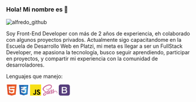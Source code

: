 ### Hola! Mi nombre es 👋
![alfredo_github](https://user-images.githubusercontent.com/35275603/110285581-74c5ef80-7fb1-11eb-8a51-4ccea026a0ff.gif)

Soy Front-End Developer con más de 2 años de experiencia, eh colaborado con algunos proyectos privados. Actualmente sigo capacitandome en la Escuela de Desarrollo Web en Platzi, mi meta es llegar a ser un FullStack Developer, me apasiona la tecnología, busco seguir aprendiendo, participar en proyectos, y compartir mi experiencia con la comunidad de desarroladores.

Lenguajes que manejo:

<code><img height="30" src="https://raw.githubusercontent.com/Davermx/Davermx/master/img/Html.png"></code>
<code><img height="30" src="https://raw.githubusercontent.com/Davermx/Davermx/master/img/Css.png"></code>
<code><img height="30" src="https://raw.githubusercontent.com/Davermx/Davermx/master/img/Js.png"></code>
<code><img height="30" src="https://raw.githubusercontent.com/Davermx/Davermx/master/img/Sass.png"></code>
<code><img height="30" src="https://raw.githubusercontent.com/Davermx/Davermx/master/img/Bootstrap.png"></code>
